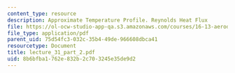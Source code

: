 ```yaml
---
content_type: resource
description: Approximate Temperature Profile. Reynolds Heat Flux
file: https://ol-ocw-studio-app-qa.s3.amazonaws.com/courses/16-13-aerodynamics-of-viscous-fluids-fall-2003/8b6bfba1762e832b2c703245e35de9d2_lecture_31_part_2.pdf
file_type: application/pdf
parent_uid: 75d54fc3-032c-35b4-49de-966608dbca41
resourcetype: Document
title: lecture_31_part_2.pdf
uid: 8b6bfba1-762e-832b-2c70-3245e35de9d2
---
```

